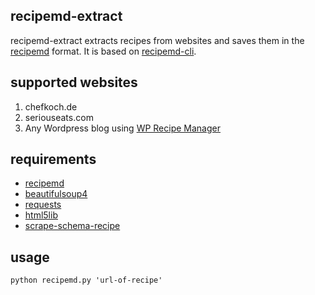 ## recipemd-extract

recipemd-extract extracts recipes from websites and saves them in the [recipemd](https://github.com/tstehr/recipemd/blob/master/specification.md) format. It is based on [recipemd-cli](https://github.com/dnlvgl/recipemd-cli).

## supported websites

1. chefkoch.de
2. seriouseats.com
3. Any Wordpress blog using [WP Recipe Manager](https://en-ca.wordpress.org/plugins/wp-recipe-manager/)

## requirements

- [recipemd](https://github.com/tstehr/recipemd)
- [beautifulsoup4](http://www.crummy.com/software/BeautifulSoup/)
- [requests](http://docs.python-requests.org/en/latest/user/install/)
- [html5lib](https://github.com/html5lib/html5lib-python)
- [scrape-schema-recipe](https://github.com/micahcochran/scrape-schema-recipe)

## usage

`python recipemd.py 'url-of-recipe'`
